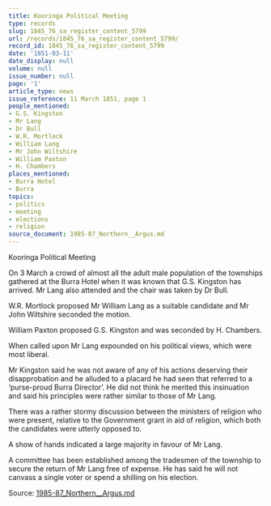 ```yaml
---
title: Kooringa Political Meeting
type: records
slug: 1845_76_sa_register_content_5799
url: /records/1845_76_sa_register_content_5799/
record_id: 1845_76_sa_register_content_5799
date: '1851-03-11'
date_display: null
volume: null
issue_number: null
page: '1'
article_type: news
issue_reference: 11 March 1851, page 1
people_mentioned:
- G.S. Kingston
- Mr Lang
- Dr Bull
- W.R. Mortlock
- William Lang
- Mr John Wiltshire
- William Paxton
- H. Chambers
places_mentioned:
- Burra Hotel
- Burra
topics:
- politics
- meeting
- elections
- religion
source_document: 1985-87_Northern__Argus.md
---
```


Kooringa Political Meeting

On 3 March a crowd of almost all the adult male population of the townships gathered at the Burra Hotel when it was known that G.S. Kingston has arrived.  Mr Lang also attended and the chair was taken by Dr Bull.

W.R. Mortlock proposed Mr William Lang as a suitable candidate and Mr John Wiltshire seconded the motion.

William Paxton proposed G.S. Kingston and was seconded by H. Chambers.

When called upon Mr Lang expounded on his political views, which were most liberal.

Mr Kingston said he was not aware of any of his actions deserving their disapprobation and he alluded to a placard he had seen that referred to a ‘purse-proud Burra Director’.   He did not think he merited this insinuation and said his principles were rather similar to those of Mr Lang.

There was a rather stormy discussion between the ministers of religion who were present, relative to the Government grant in aid of religion, which both the candidates were utterly opposed to.

A show of hands indicated a large majority in favour of Mr Lang.

A committee has been established among the tradesmen of the township to secure the return of Mr Lang free of expense.  He has said he will not canvass a single voter or spend a shilling on his election.

Source: [1985-87_Northern__Argus.md](/downloads/markdown/1985-87_Northern__Argus.md)

